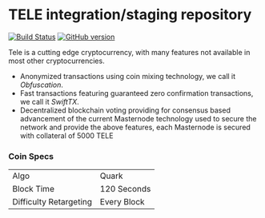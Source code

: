 TELE integration/staging repository
=====================================

[![Build Status](https://travis-ci.org/TELE-Project/TELE.svg?branch=master)](https://travis-ci.org/TELE-Project/TELE) [![GitHub version](https://badge.fury.io/gh/tele-Project%2FTELE.svg)](https://badge.fury.io/gh/tele-Project%2FTELE)

Tele is a cutting edge cryptocurrency, with many features not available in most other cryptocurrencies.
- Anonymized transactions using coin mixing technology, we call it _Obfuscation_.
- Fast transactions featuring guaranteed zero confirmation transactions, we call it _SwiftTX_.
- Decentralized blockchain voting providing for consensus based advancement of the current Masternode
  technology used to secure the network and provide the above features, each Masternode is secured
  with collateral of 5000 TELE


### Coin Specs
<table>
<tr><td>Algo</td><td>Quark</td></tr>
<tr><td>Block Time</td><td>120 Seconds</td></tr>
<tr><td>Difficulty Retargeting</td><td>Every Block</td></tr>
</table>
